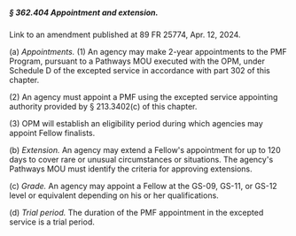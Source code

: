 ##### § 362.404 Appointment and extension. #####

Link to an amendment published at 89 FR 25774, Apr. 12, 2024.

(a) *Appointments.* (1) An agency may make 2-year appointments to the PMF Program, pursuant to a Pathways MOU executed with the OPM, under Schedule D of the excepted service in accordance with part 302 of this chapter.

(2) An agency must appoint a PMF using the excepted service appointing authority provided by § 213.3402(c) of this chapter.

(3) OPM will establish an eligibility period during which agencies may appoint Fellow finalists.

(b) *Extension.* An agency may extend a Fellow's appointment for up to 120 days to cover rare or unusual circumstances or situations. The agency's Pathways MOU must identify the criteria for approving extensions.

(c) *Grade.* An agency may appoint a Fellow at the GS-09, GS-11, or GS-12 level or equivalent depending on his or her qualifications.

(d) *Trial period.* The duration of the PMF appointment in the excepted service is a trial period.